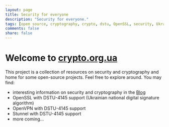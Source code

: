 ```yaml
---
layout: page
title: Security for everyone
description: "Security for everyone."
tags: [open source, cryptography, crypto, dstu, OpenSSL, security, Ukraine]
comments: false
share: false
---
```


# Welcome to [crypto.org.ua](/)

This project is a collection of resources on security and cryptography and home for some open-source projects. Feel free to explore around. You may find:

  * interesting information on security and cryptography in the [Blog](/posts/)
  * OpenSSL with DSTU-4145 support (Ukrainian national digital signature algorithm)
  * OpenVPN with DSTU-4145 support
  * Stunnel with DSTU-4145 support
  * more coming...
